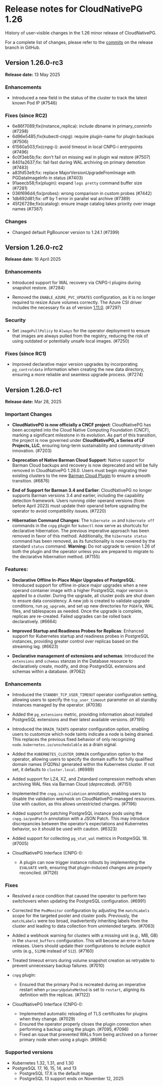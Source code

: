 # Release notes for CloudNativePG 1.26
<!-- SPDX-License-Identifier: CC-BY-4.0 -->

History of user-visible changes in the 1.26 minor release of CloudNativePG.

For a complete list of changes, please refer to the
[commits](https://github.com/cloudnative-pg/cloudnative-pg/commits/release-1.26)
on the release branch in GitHub.

## Version 1.26.0-rc3

**Release date:** 13 May 2025

### Enhancements

- Introduced a new field in the status of the cluster to track the latest known
  Pod IP (#7546)

### Fixes (since RC2)

- 6e86f7089;fix(instance_replica): include dbname in primary_conninfo (#7298)
- 6d96e5485;fix(kubectl-cnpg): require plugin-name for plugin backups (#7506)
- 61560a503;fix(cnpg-i): avoid timeout in local CNPG-i entrypoints (#7496)
- 6c0f3eb5b;fix: don't fail on missing wal in plugin wal restore (#7507)
- 8401a2637;fix: fail fast during WAL archiving on primary demotion (#7483)
- a83fd53e9;fix: replace MajorVersionUpgradeFromImage with PGDataImageInfo in status (#7403)
- 91aeecb58;fix(plugin): expand `logs pretty` command buffer size (#7281)
- 036f696d4;fix(probes): wrong comparison in custom probes (#7442)
- 1db692d81;fix: off by 1 error in parallel wal archive (#7389)
- 45f26728e;fix(catalog): ensure image catalog takes priority over image names (#7387)

### Changes

- Changed default PgBouncer version to 1.24.1 (#7399)

## Version 1.26.0-rc2

**Release date:** 16 April 2025

### Enhancements

- Introduced support for WAL recovery via CNPG-I plugins during snapshot
  restore. (#7284) <!-- no 1.24 and 1.22 -->

- Removed the `ENABLE_AZURE_PVC_UPDATES` configuration, as it is no longer
  required to resize Azure volumes correctly. The Azure CSI driver includes the
  necessary fix as of version [1.11.0](https://github.com/kubernetes-sigs/azuredisk-csi-driver/releases/tag/v1.11.0). (#7297)

### Security

- Set `imagePullPolicy` to `Always` for the operator deployment to ensure that
  images are always pulled from the registry, reducing the risk of using
  outdated or potentially unsafe local images. (#7250)

### Fixes (since RC1)

- Improved declarative major version upgrades by incorporating `pg_controldata`
  information when creating the new data directory, ensuring a more reliable
  and seamless upgrade process. (#7274)


## Version 1.26.0-rc1

**Release date:** Mar 28, 2025

### Important Changes

- **CloudNativePG is now officially a CNCF project**: CloudNativePG has been
  accepted into the Cloud Native Computing Foundation (CNCF), marking a
  significant milestone in its evolution. As part of this transition, the project
  is now governed under **CloudNativePG, a Series of LF Projects, LLC**, ensuring
  long-term sustainability and community-driven innovation. (#7203)

- **Deprecation of Native Barman Cloud Support**: Native support for Barman
  Cloud backups and recovery is now deprecated and will be fully removed in
  CloudNativePG 1.28.0. Users must begin migrating their existing clusters to the
  new [Barman Cloud Plugin](https://github.com/cloudnative-pg/plugin-barman-cloud)
  to ensure a smooth transition. (#6876)

- **End of Support for Barman 3.4 and Earlier**: CloudNativePG no longer
  supports Barman versions 3.4 and earlier, including the capability detection
  framework. Users running older operand versions (from before April 2023) must
  update their operand before upgrading the operator to avoid compatibility
  issues. (#7220)

- **Hibernation Command Changes**: The `hibernate on` and `hibernate off`
  commands in the `cnpg` plugin for `kubectl` now serve as shortcuts for
  declarative hibernation. The previous imperative approach has been removed in
  favor of this method. Additionally, the `hibernate status` command has been
  removed, as its functionality is now covered by the standard `status`
  command. **Warning:** Do not upgrade to version 1.26 of both the plugin and
  the operator unless you are prepared to migrate to the declarative
  hibernation method. (#7155)

### Features:

- **Declarative Offline In-Place Major Upgrades of PostgreSQL**: Introduced
  support for offline in-place major upgrades when a new operand container
  image with a higher PostgreSQL major version is applied to a cluster. During
  the upgrade, all cluster pods are shut down to ensure data consistency. A new
  job is created to validate upgrade conditions, run `pg_upgrade`, and set up new
  directories for `PGDATA`, WAL files, and tablespaces as needed. Once the
  upgrade is complete, replicas are re-created. Failed upgrades can be rolled
  back declaratively. (#6664)

- **Improved Startup and Readiness Probes for Replicas**: Enhanced support for
  Kubernetes startup and readiness probes in PostgreSQL instances, providing
  greater control over replicas based on the streaming lag. (#6623)

- **Declarative management of extensions and schemas**: Introduced the
  `extensions` and `schemas` stanzas in the Database resource to declaratively
  create, modify, and drop PostgreSQL extensions and schemas within a database. (#7062)

### Enhancements

- Introduced the `STANDBY_TCP_USER_TIMEOUT` operator configuration setting,
  allowing users to specify the `tcp_user_timeout` parameter on all standby
  instances managed by the operator. (#7036) <!-- no 1.25 1.24 1.22 -->

- Added the `pg_extensions` metric, providing information about installed
  PostgreSQL extensions and their latest available versions. (#7195) <!-- no 1.25 1.24 1.22 -->

- Introduced the `DRAIN_TAINTS` operator configuration option, enabling users
  to customize which node taints indicate a node is being drained. This
  replaces the previous fixed behavior of only recognizing
  `node.kubernetes.io/unschedulable` as a drain signal.

- Added the `KUBERNETES_CLUSTER_DOMAIN` configuration option to the operator,
  allowing users to specify the domain suffix for fully qualified domain names
  (FQDNs) generated within the Kubernetes cluster. If not set, it defaults to
  `cluster.local`. (#6989) <!-- no 1.22 -->

- Added support for LZ4, XZ, and Zstandard compression methods when archiving
  WAL files via Barman Cloud (*deprecated*). (#7151)

- Implemented the `cnpg.io/validation` annotation, enabling users to disable
  the validation webhook on CloudNativePG-managed resources. Use with caution,
  as this allows unrestricted changes. (#7196)

- Added support for patching PostgreSQL instance pods using the
  `cnpg.io/podPatch` annotation with a JSON Patch. This may introduce
  discrepancies between the operator’s expectations and Kubernetes behavior, so
  it should be used with caution. (#6323) <!-- no 1.25 1.24 1.22 -->

- Added support for collecting `pg_stat_wal` metrics in PostgreSQL 18. (#7005)

- CloudNativePG Interface (CNPG-I):

    - A plugin can now trigger instance rollouts by implementing the `EVALUATE`
      verb, ensuring that plugin-induced changes are properly reconciled. (#7126) <!-- no 1.24 1.22 -->

### Fixes

- Resolved a race condition that caused the operator to perform two switchovers
  when updating the PostgreSQL configuration. (#6991)

- Corrected the `PodMonitor` configuration by adjusting the `matchLabels` scope
  for the targeted pooler and cluster pods. Previously, the `matchLabels` were
  too broad, inadvertently inheriting labels from the cluster and leading to data
  collection from unintended targets. (#7063)

- Added a webhook warning for clusters with a missing unit (e.g., MB, GB) in
  the `shared_buffers` configuration. This will become an error in future
  releases. Users should update their configurations to include explicit units
  (e.g., `512MB` instead of `512`). (#7160)

- Treated timeout errors during volume snapshot creation as retryable to
  prevent unnecessary backup failures. (#7010) <!-- no 1.24 1.22 -->

- `cnpg` plugin:
    - Ensured that the primary Pod is recreated during an imperative restart when
      `primaryUpdateMethod` is set to `restart`, aligning its definition with the
      replicas. (#7122)

- CloudNativePG Interface (CNPG-I):
    - Implemented automatic reloading of TLS certificates for plugins when they
      change. (#7029) <!-- no 1.22 -->
    - Ensured the operator properly closes the plugin connection when
      performing a backup using the plugin. (#7095, #7096) <!-- no 1.22 -->
    - Fixed an issue that prevented WALs from being archived on a former
      primary node when using a plugin. (#6964) <!-- no 1.25 1.24 1.22 -->

### Supported versions

- Kubernetes 1.32, 1.31, and 1.30 <!-- 1.33? -->
- PostgreSQL 17, 16, 15, 14, and 13
    - PostgreSQL 17.X is the default image
    - PostgreSQL 13 support ends on November 12, 2025
